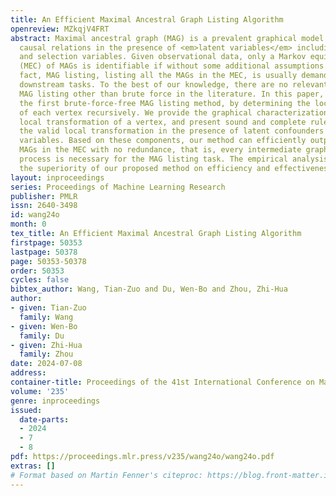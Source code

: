 ```yaml
---
title: An Efficient Maximal Ancestral Graph Listing Algorithm
openreview: MZkqjV4FRT
abstract: Maximal ancestral graph (MAG) is a prevalent graphical model to characterize
  causal relations in the presence of <em>latent variables</em> including latent confounders
  and selection variables. Given observational data, only a Markov equivalence class
  (MEC) of MAGs is identifiable if without some additional assumptions. Due to this
  fact, MAG listing, listing all the MAGs in the MEC, is usually demanded in many
  downstream tasks. To the best of our knowledge, there are no relevant methods for
  MAG listing other than brute force in the literature. In this paper, we propose
  the first brute-force-free MAG listing method, by determining the local structures
  of each vertex recursively. We provide the graphical characterization for each valid
  local transformation of a vertex, and present sound and complete rules to incorporate
  the valid local transformation in the presence of latent confounders and selection
  variables. Based on these components, our method can efficiently output all the
  MAGs in the MEC with no redundance, that is, every intermediate graph in the recursive
  process is necessary for the MAG listing task. The empirical analysis demonstrates
  the superiority of our proposed method on efficiency and effectiveness.
layout: inproceedings
series: Proceedings of Machine Learning Research
publisher: PMLR
issn: 2640-3498
id: wang24o
month: 0
tex_title: An Efficient Maximal Ancestral Graph Listing Algorithm
firstpage: 50353
lastpage: 50378
page: 50353-50378
order: 50353
cycles: false
bibtex_author: Wang, Tian-Zuo and Du, Wen-Bo and Zhou, Zhi-Hua
author:
- given: Tian-Zuo
  family: Wang
- given: Wen-Bo
  family: Du
- given: Zhi-Hua
  family: Zhou
date: 2024-07-08
address:
container-title: Proceedings of the 41st International Conference on Machine Learning
volume: '235'
genre: inproceedings
issued:
  date-parts:
  - 2024
  - 7
  - 8
pdf: https://proceedings.mlr.press/v235/wang24o/wang24o.pdf
extras: []
# Format based on Martin Fenner's citeproc: https://blog.front-matter.io/posts/citeproc-yaml-for-bibliographies/
---
```

